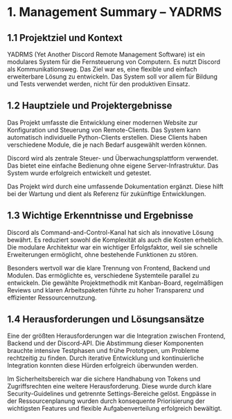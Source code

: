 # 1. Management Summary – YADRMS

## 1.1 Projektziel und Kontext

YADRMS (Yet Another Discord Remote Management Software) ist ein modulares System für die Fernsteuerung von Computern. Es nutzt Discord als Kommunikationsweg. Das Ziel war es, eine flexible und einfach erweiterbare Lösung zu entwickeln. Das System soll vor allem für Bildung und Tests verwendet werden, nicht für den produktiven Einsatz.

## 1.2 Hauptziele und Projektergebnisse

Das Projekt umfasste die Entwicklung einer modernen Website zur Konfiguration und Steuerung von Remote-Clients. Das System kann automatisch individuelle Python-Clients erstellen. Diese Clients haben verschiedene Module, die je nach Bedarf ausgewählt werden können.

Discord wird als zentrale Steuer- und Überwachungsplattform verwendet. Das bietet eine einfache Bedienung ohne eigene Server-Infrastruktur. Das System wurde erfolgreich entwickelt und getestet.

Das Projekt wird durch eine umfassende Dokumentation ergänzt. Diese hilft bei der Wartung und dient als Referenz für zukünftige Entwicklungen.

## 1.3 Wichtige Erkenntnisse und Ergebnisse

Discord als Command-and-Control-Kanal hat sich als innovative Lösung bewährt. Es reduziert sowohl die Komplexität als auch die Kosten erheblich. Die modulare Architektur war ein wichtiger Erfolgsfaktor, weil sie schnelle Erweiterungen ermöglicht, ohne bestehende Funktionen zu stören.

Besonders wertvoll war die klare Trennung von Frontend, Backend und Modulen. Das ermöglichte es, verschiedene Systemteile parallel zu entwickeln. Die gewählte Projektmethodik mit Kanban-Board, regelmäßigen Reviews und klaren Arbeitspaketen führte zu hoher Transparenz und effizienter Ressourcennutzung.

## 1.4 Herausforderungen und Lösungsansätze

Eine der größten Herausforderungen war die Integration zwischen Frontend, Backend und der Discord-API. Die Abstimmung dieser Komponenten brauchte intensive Testphasen und frühe Prototypen, um Probleme rechtzeitig zu finden. Durch iterative Entwicklung und kontinuierliche Integration konnten diese Hürden erfolgreich überwunden werden.

Im Sicherheitsbereich war die sichere Handhabung von Tokens und Zugriffsrechten eine weitere Herausforderung. Diese wurde durch klare Security-Guidelines und getrennte Settings-Bereiche gelöst. Engpässe in der Ressourcenplanung wurden durch konsequente Priorisierung der wichtigsten Features und flexible Aufgabenverteilung erfolgreich bewältigt.
